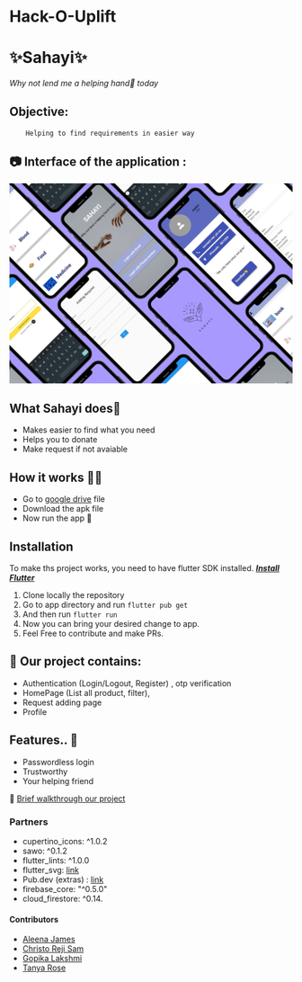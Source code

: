 # Hack-O-Uplift 
# ✨Sahayi✨

 _Why not lend me a helping hand🤝 today_


## Objective:
        Helping to find requirements in easier way


## 📷 Interface of the application :

![Preview](/photo.jpg)

## What Sahayi does🤔
- Makes easier to find what you need
- Helps you to donate
- Make request if not avaiable 

## How it works 👨‍💻
- Go to [google drive]() file
- Download the apk file
- Now run the app 📱

## Installation 
To make ths project works, you need to have flutter SDK installed. [***Install Flutter***](https://flutter.dev/docs/get-started/install)
1. Clone locally the repository
2. Go to app directory and run `flutter pub get` 
3. And then run `flutter run` 
4. Now you can bring your desired change to app.  
5. Feel Free to contribute and make PRs. 

## 💖 Our project contains:

 - Authentication (Login/Logout, Register) , otp verification
 - HomePage (List all product, filter),
 - Request adding page
 - Profile

## Features.. 🙌
- Passwordless login
- Trustworthy
- Your helping friend

🚶
[Brief walkthrough our project]()

### Partners
- cupertino_icons: ^1.0.2
- sawo: ^0.1.2
- flutter_lints: ^1.0.0
- flutter_svg: [link](https://pub.dev/packages/flutter_svg)
- Pub.dev (extras) : [link](https://pub.dev/)
- firebase_core: "^0.5.0"
- cloud_firestore: ^0.14.


#### Contributors
- [Aleena James](https://github.com/aleena-james)
- [Christo Reji Sam](https://github.com/christorejisam)
- [Gopika Lakshmi](https://github.com/g-laksh)
- [Tanya Rose](https://github.com/rosetanya898)
